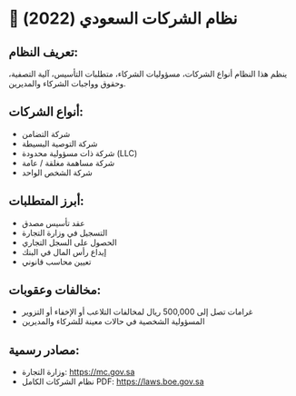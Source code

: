 # 📘 نظام الشركات السعودي (2022)

## تعريف النظام:
ينظم هذا النظام أنواع الشركات، مسؤوليات الشركاء، متطلبات التأسيس، آلية التصفية، وحقوق وواجبات الشركاء والمديرين.

## أنواع الشركات:
- شركة التضامن
- شركة التوصية البسيطة
- شركة ذات مسؤولية محدودة (LLC)
- شركة مساهمة مغلقة / عامة
- شركة الشخص الواحد

## أبرز المتطلبات:
- عقد تأسيس مصدق
- التسجيل في وزارة التجارة
- الحصول على السجل التجاري
- إيداع رأس المال في البنك
- تعيين محاسب قانوني

## مخالفات وعقوبات:
- غرامات تصل إلى 500,000 ريال لمخالفات التلاعب أو الإخفاء أو التزوير
- المسؤولية الشخصية في حالات معينة للشركاء والمديرين

## مصادر رسمية:
- وزارة التجارة: https://mc.gov.sa
- نظام الشركات الكامل PDF: https://laws.boe.gov.sa